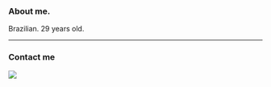### About me. 

Brazilian. 29 years old.

***

### Contact me 

<div>
<a href="https://www.linkedin.com/in/gsouza28/" target="_blank"><img src="https://img.shields.io/badge/-LinkedIn-%230077B5?style=for-the-badge&logo=linkedin&logoColor=white" target="_blank"></a>   
</div>
